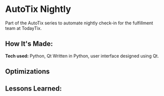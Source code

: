 # AutoTix Nightly
Part of the AutoTix series to automate nightly check-in for the fulfillment team at TodayTix.

## How It's Made:

**Tech used:** Python, Qt
Written in Python, user interface designed using Qt.

## Optimizations

## Lessons Learned:

